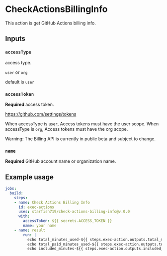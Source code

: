 # CheckActionsBillingInfo

This action is get GitHub Actions billing info.

## Inputs

### `accessType`

access type.

`user` or `org`

default is `user`

### `accessToken`

**Required** access token.

https://github.com/settings/tokens

When accessType is `user`, Access tokens must have the user scope.
When accessType is `org`, Access tokens must have the org scope.

Warning: The Billing API is currently in public beta and subject to change.

### `name`

**Required** GitHub account name or organization name.

## Example usage

```yml
jobs:
  build:
    steps:
    - name: Check Actions Billing Info
      id: exec-actions
      uses: starfish719/check-actions-billing-info@v.0.0
      with:
        accessToken: ${{ secrets.ACCESS_TOKEN }}
        name: your name
    - name: result
        run: |
          echo total_minutes_used-${{ steps.exec-action.outputs.total_minutes_used }}
          echo total_paid_minutes_used-${{ steps.exec-action.outputs.total_paid_minutes_used }}
          echo included_minutes-${{ steps.exec-action.outputs.included_minutes }}
```
